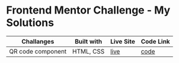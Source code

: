 # Frontend Mentor Challenge - My Solutions

| Challanges      | Built with | Live Site| Code Link| 
|-----------------|------------|----------|----------|
|QR code component| HTML, CSS  | [live](https://tk-qr-code-component.netlify.app/) | [code](https://github.com/Tomomi-K1/frontend-mentor-challenges/tree/main/qr-code-component-main)|


